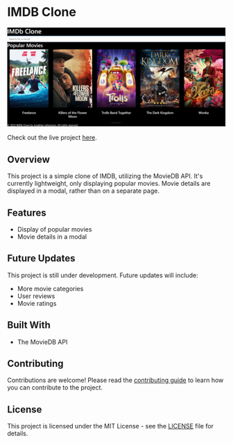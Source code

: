 # IMDB Clone

![IMDBClone hosted on netlify](image.png)

Check out the live project [here](https://simbaimdbclone.netlify.app/).

## Overview

This project is a simple clone of IMDB, utilizing the MovieDB API. It's currently lightweight, only displaying popular movies. Movie details are displayed in a modal, rather than on a separate page.

## Features

- Display of popular movies
- Movie details in a modal

## Future Updates

This project is still under development. Future updates will include:

- More movie categories
- User reviews
- Movie ratings

## Built With

- The MovieDB API

## Contributing

Contributions are welcome! Please read the [contributing guide](CONTRIBUTING.md) to learn how you can contribute to the project.

## License

This project is licensed under the MIT License - see the [LICENSE](LICENSE.md) file for details.